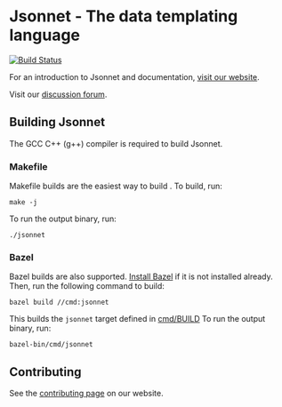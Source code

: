 # Jsonnet - The data templating language

[![Build Status](https://travis-ci.org/google/jsonnet.svg?branch=master)](https://travis-ci.org/google/jsonnet)

For an introduction to Jsonnet and documentation,
[visit our website](http://jsonnet.org).

Visit our [discussion forum](https://groups.google.com/forum/#!forum/jsonnet).

## Building Jsonnet

The GCC C++ (g++) compiler is required to build Jsonnet.

### Makefile

Makefile builds are the easiest way to build . To build, run:

```
make -j
```

To run the output binary, run:

```
./jsonnet
```

### Bazel

Bazel builds are also supported.
[Install Bazel](https://www.bazel.io/versions/master/docs/install.html) if it is
not installed already. Then, run the following command to build:

```
bazel build //cmd:jsonnet
```

This builds the `jsonnet` target defined in [cmd/BUILD](./cmd/BUILD) To run the
output binary, run:

```
bazel-bin/cmd/jsonnet
```


## Contributing

See the [contributing page](http://jsonnet.org/contributing.html) on our website.
